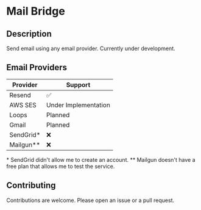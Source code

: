 # Mail Bridge

## Description

Send email using any email provider.
Currently under development.

## Email Providers

| Provider    | Support              |
| ----------- | -------------------- |
| Resend      | ✅                   |
| AWS SES     | Under Implementation |
| Loops       | Planned              |
| Gmail       | Planned              |
| SendGrid\*  | ❌                   |
| Mailgun\*\* | ❌                   |

\* SendGrid didn't allow me to create an account.
\*\* Mailgun doesn't have a free plan that allows me to test the service.

## Contributing

Contributions are welcome. Please open an issue or a pull request.

